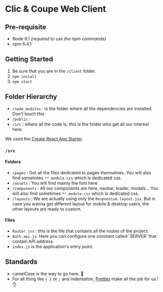 # Clic & Coupe Web Client

## Pre-requisite

- Node 8.1 _(required to use the npm commands)_
- npm 6.4.1

## Getting Started

1.  Be sure that you are in the `/client` folder.
2.  `npm install`
3.  `npm start`

## Folder Hierarchy

- `/node_modules` : is the folder where all the dependencies are installed. Don't touch this
- `/public` :
- `/src` : where all the code is, this is the folder who get all our interest here.

We used the [Create React App Starter](https://facebook.github.io/create-react-app/).

### `/src`

#### Folders

- `/pages` : Got all the files dedicated to pages themselves. You will also find sometimes `**.module.css` which is dedicated css.
- `/assets` : You will find mainly the font here.
- `/components` : All our components are here, navbar, loader, modals... You will also find sometimes `**.module.css` which is dedicated css.
- `/layouts` : We are actually using only the `Responsive.layout.jsx`. But in case you wanna get different layout for mobile & desktop users, the other layouts are ready to custom.

#### Files

- `Router.jsx` : this is the file that contains all the routes of the project.
- `Auth.api.js`: Here you can configure one constant called 'SERVER' that contain API address.
- `index.js` is the application's entry point.

## Standards

- camelCase is the way to go here. :camel:
- For all thing like `{ }` or `;` and indentation, [Prettier](https://prettier.io/) make all the job for us ! :ok_hand:
